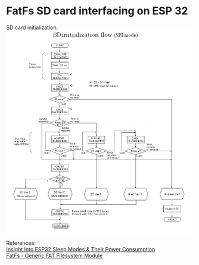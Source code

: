 # FatFs SD card interfacing on ESP 32  
  
SD card initialization:  
![SD card init](asset/Sdinit.jpg)  
  
References:  
[Insight Into ESP32 Sleep Modes & Their Power Consumption](https://lastminuteengineers.com/esp32-sleep-modes-power-consumption/)  
[FatFs - Generic FAT Filesystem Module](http://elm-chan.org/fsw/ff/00index_e.html)  

